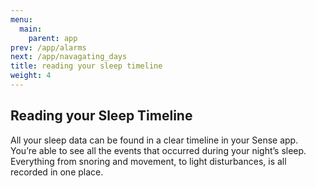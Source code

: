 ```yaml
---
menu:
  main:
    parent: app
prev: /app/alarms
next: /app/navagating_days
title: reading your sleep timeline
weight: 4
---
```


## Reading your Sleep Timeline


All your sleep data can be found in a clear timeline in your Sense app. You’re able to see all the events that occurred during your night’s sleep. Everything from snoring and movement, to light disturbances, is all recorded in one place. 
